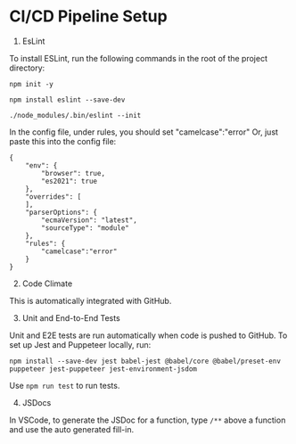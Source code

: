 # CI/CD Pipeline Setup

1. EsLint

To install ESLint, run the following commands in the root of the project directory:

`npm init -y`

`npm install eslint --save-dev`

`./node_modules/.bin/eslint --init`

In the config file, under rules, you should set "camelcase":"error"
Or, just paste this into the config file: 
```
{
    "env": {
        "browser": true,
        "es2021": true
    },
    "overrides": [
    ],
    "parserOptions": {
        "ecmaVersion": "latest",
        "sourceType": "module"
    },
    "rules": {
        "camelcase":"error"
    }
}
```

2. Code Climate

This is automatically integrated with GitHub.

3. Unit and End-to-End Tests

Unit and E2E tests are run automatically when code is pushed to GitHub. To set up Jest and Puppeteer locally, run:
```
npm install --save-dev jest babel-jest @babel/core @babel/preset-env puppeteer jest-puppeteer jest-environment-jsdom
```

Use `npm run test` to run tests.

4. JSDocs

In VSCode, to generate the JSDoc for a function, type `/**` above a function and use the auto generated fill-in.